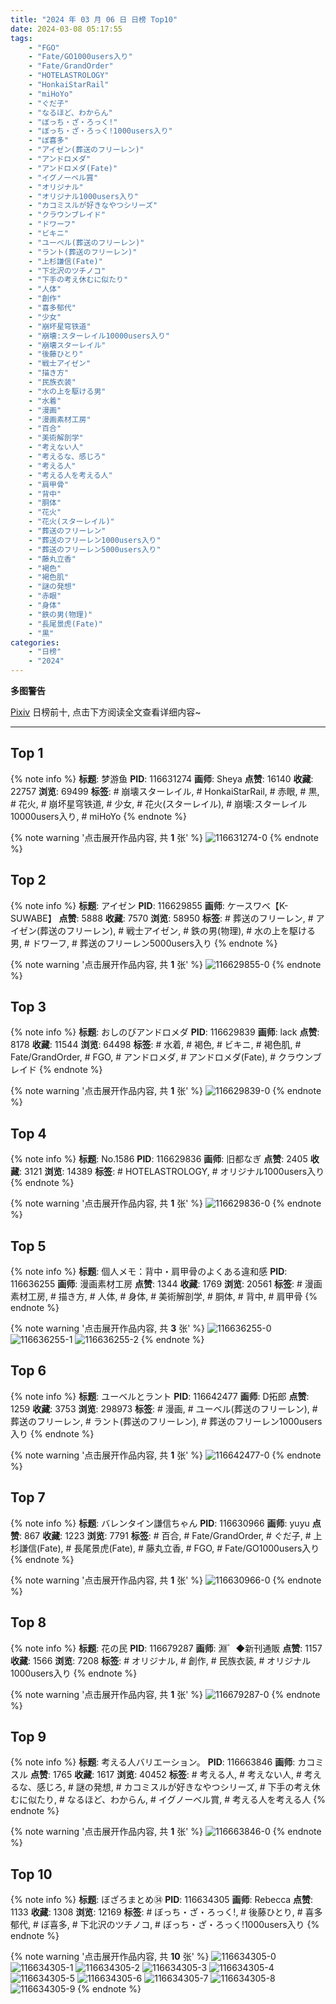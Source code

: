 ```yaml
---
title: "2024 年 03 月 06 日 日榜 Top10"
date: 2024-03-08 05:17:55
tags:
    - "FGO"
    - "Fate/GO1000users入り"
    - "Fate/GrandOrder"
    - "HOTELASTROLOGY"
    - "HonkaiStarRail"
    - "miHoYo"
    - "ぐだ子"
    - "なるほど、わからん"
    - "ぼっち・ざ・ろっく!"
    - "ぼっち・ざ・ろっく!1000users入り"
    - "ぼ喜多"
    - "アイゼン(葬送のフリーレン)"
    - "アンドロメダ"
    - "アンドロメダ(Fate)"
    - "イグノーベル賞"
    - "オリジナル"
    - "オリジナル1000users入り"
    - "カコミスルが好きなやつシリーズ"
    - "クラウンブレイド"
    - "ドワーフ"
    - "ビキニ"
    - "ユーベル(葬送のフリーレン)"
    - "ラント(葬送のフリーレン)"
    - "上杉謙信(Fate)"
    - "下北沢のツチノコ"
    - "下手の考え休むに似たり"
    - "人体"
    - "創作"
    - "喜多郁代"
    - "少女"
    - "崩坏星穹铁道"
    - "崩壊:スターレイル10000users入り"
    - "崩壊スターレイル"
    - "後藤ひとり"
    - "戦士アイゼン"
    - "描き方"
    - "民族衣装"
    - "水の上を駆ける男"
    - "水着"
    - "漫画"
    - "漫画素材工房"
    - "百合"
    - "美術解剖学"
    - "考えない人"
    - "考えるな、感じろ"
    - "考える人"
    - "考える人を考える人"
    - "肩甲骨"
    - "背中"
    - "胴体"
    - "花火"
    - "花火(スターレイル)"
    - "葬送のフリーレン"
    - "葬送のフリーレン1000users入り"
    - "葬送のフリーレン5000users入り"
    - "藤丸立香"
    - "褐色"
    - "褐色肌"
    - "謎の発想"
    - "赤眼"
    - "身体"
    - "鉄の男(物理)"
    - "長尾景虎(Fate)"
    - "黒"
categories:
    - "日榜"
    - "2024"
---
```


<i class="fa fa-triangle-exclamation"></i>**多图警告**<i class="fa fa-triangle-exclamation"></i>

[Pixiv](https://www.pixiv.net/) 日榜前十, 点击下方阅读全文查看详细内容~

<!-- more -->

---

## Top 1

{% note info %}
**标题**: 梦游鱼
**PID**: 116631274 **画师**: Sheya
**点赞**: 16140 **收藏**: 22757 **浏览**: 69499
**标签**: # 崩壊スターレイル, # HonkaiStarRail, # 赤眼, # 黒, # 花火, # 崩坏星穹铁道, # 少女, # 花火(スターレイル), # 崩壊:スターレイル10000users入り, # miHoYo
{% endnote %}

{% note warning '点击展开作品内容, 共 **1** 张' %}
![116631274-0](https://i.pixiv.re/img-original/img/2024/03/05/00/32/27/116631274_p0.jpg)
{% endnote %}

## Top 2

{% note info %}
**标题**: アイゼン
**PID**: 116629855 **画师**: ケースワベ【K-SUWABE】
**点赞**: 5888 **收藏**: 7570 **浏览**: 58950
**标签**: # 葬送のフリーレン, # アイゼン(葬送のフリーレン), # 戦士アイゼン, # 鉄の男(物理), # 水の上を駆ける男, # ドワーフ, # 葬送のフリーレン5000users入り
{% endnote %}

{% note warning '点击展开作品内容, 共 **1** 张' %}
![116629855-0](https://i.pixiv.re/img-original/img/2024/03/05/00/00/17/116629855_p0.jpg)
{% endnote %}

## Top 3

{% note info %}
**标题**: おしのびアンドロメダ
**PID**: 116629839 **画师**: lack
**点赞**: 8178 **收藏**: 11544 **浏览**: 64498
**标签**: # 水着, # 褐色, # ビキニ, # 褐色肌, # Fate/GrandOrder, # FGO, # アンドロメダ, # アンドロメダ(Fate), # クラウンブレイド
{% endnote %}

{% note warning '点击展开作品内容, 共 **1** 张' %}
![116629839-0](https://i.pixiv.re/img-original/img/2024/03/05/00/00/14/116629839_p0.png)
{% endnote %}

## Top 4

{% note info %}
**标题**: No.1586
**PID**: 116629836 **画师**: 旧都なぎ
**点赞**: 2405 **收藏**: 3121 **浏览**: 14389
**标签**: # HOTELASTROLOGY, # オリジナル1000users入り
{% endnote %}

{% note warning '点击展开作品内容, 共 **1** 张' %}
![116629836-0](https://i.pixiv.re/img-original/img/2024/03/05/00/00/14/116629836_p0.png)
{% endnote %}

## Top 5

{% note info %}
**标题**: 個人メモ：背中・肩甲骨のよくある違和感
**PID**: 116636255 **画师**: 漫画素材工房
**点赞**: 1344 **收藏**: 1769 **浏览**: 20561
**标签**: # 漫画素材工房, # 描き方, # 人体, # 身体, # 美術解剖学, # 胴体, # 背中, # 肩甲骨
{% endnote %}

{% note warning '点击展开作品内容, 共 **3** 张' %}
![116636255-0](https://i.pixiv.re/img-original/img/2024/03/05/06/00/04/116636255_p0.jpg)
![116636255-1](https://i.pixiv.re/img-original/img/2024/03/05/06/00/04/116636255_p1.jpg)
![116636255-2](https://i.pixiv.re/img-original/img/2024/03/05/06/00/04/116636255_p2.jpg)
{% endnote %}

## Top 6

{% note info %}
**标题**: ユーベルとラント
**PID**: 116642477 **画师**: D拓郎
**点赞**: 1259 **收藏**: 3753 **浏览**: 298973
**标签**: # 漫画, # ユーベル(葬送のフリーレン), # 葬送のフリーレン, # ラント(葬送のフリーレン), # 葬送のフリーレン1000users入り
{% endnote %}

{% note warning '点击展开作品内容, 共 **1** 张' %}
![116642477-0](https://i.pixiv.re/img-original/img/2024/03/05/14/06/01/116642477_p0.png)
{% endnote %}

## Top 7

{% note info %}
**标题**: バレンタイン謙信ちゃん
**PID**: 116630966 **画师**: yuyu
**点赞**: 867 **收藏**: 1223 **浏览**: 7791
**标签**: # 百合, # Fate/GrandOrder, # ぐだ子, # 上杉謙信(Fate), # 長尾景虎(Fate), # 藤丸立香, # FGO, # Fate/GO1000users入り
{% endnote %}

{% note warning '点击展开作品内容, 共 **1** 张' %}
![116630966-0](https://i.pixiv.re/img-original/img/2024/03/05/00/24/05/116630966_p0.png)
{% endnote %}

## Top 8

{% note info %}
**标题**: 花の民
**PID**: 116679287 **画师**: 淵゛◆新刊通販
**点赞**: 1157 **收藏**: 1566 **浏览**: 7208
**标签**: # オリジナル, # 創作, # 民族衣装, # オリジナル1000users入り
{% endnote %}

{% note warning '点击展开作品内容, 共 **1** 张' %}
![116679287-0](https://i.pixiv.re/img-original/img/2024/03/06/21/11/48/116679287_p0.jpg)
{% endnote %}

## Top 9

{% note info %}
**标题**: 考える人バリエーション。
**PID**: 116663846 **画师**: カコミスル
**点赞**: 1765 **收藏**: 1617 **浏览**: 40452
**标签**: # 考える人, # 考えない人, # 考えるな、感じろ, # 謎の発想, # カコミスルが好きなやつシリーズ, # 下手の考え休むに似たり, # なるほど、わからん, # イグノーベル賞, # 考える人を考える人
{% endnote %}

{% note warning '点击展开作品内容, 共 **1** 张' %}
![116663846-0](https://i.pixiv.re/img-original/img/2024/03/06/06/45/53/116663846_p0.jpg)
{% endnote %}

## Top 10

{% note info %}
**标题**: ぼざろまとめ㉞
**PID**: 116634305 **画师**: Rebecca
**点赞**: 1133 **收藏**: 1308 **浏览**: 12169
**标签**: # ぼっち・ざ・ろっく!, # 後藤ひとり, # 喜多郁代, # ぼ喜多, # 下北沢のツチノコ, # ぼっち・ざ・ろっく!1000users入り
{% endnote %}

{% note warning '点击展开作品内容, 共 **10** 张' %}
![116634305-0](https://i.pixiv.re/img-original/img/2024/03/05/02/57/37/116634305_p0.png)
![116634305-1](https://i.pixiv.re/img-original/img/2024/03/05/02/57/37/116634305_p1.png)
![116634305-2](https://i.pixiv.re/img-original/img/2024/03/05/02/57/37/116634305_p2.png)
![116634305-3](https://i.pixiv.re/img-original/img/2024/03/05/02/57/37/116634305_p3.png)
![116634305-4](https://i.pixiv.re/img-original/img/2024/03/05/02/57/37/116634305_p4.png)
![116634305-5](https://i.pixiv.re/img-original/img/2024/03/05/02/57/37/116634305_p5.png)
![116634305-6](https://i.pixiv.re/img-original/img/2024/03/05/02/57/37/116634305_p6.png)
![116634305-7](https://i.pixiv.re/img-original/img/2024/03/05/02/57/37/116634305_p7.png)
![116634305-8](https://i.pixiv.re/img-original/img/2024/03/05/02/57/37/116634305_p8.png)
![116634305-9](https://i.pixiv.re/img-original/img/2024/03/05/02/57/37/116634305_p9.png)
{% endnote %}

